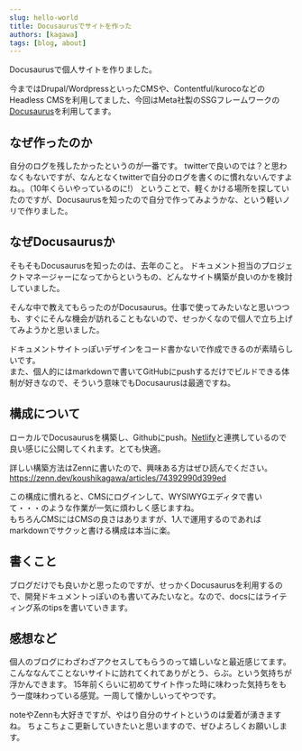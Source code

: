 ```yaml
---
slug: hello-world
title: Docusaurusでサイトを作った
authors: [kagawa]
tags: [blog, about]
---
```


Docusaurusで個人サイトを作りました。

今まではDrupal/WordpressといったCMSや、Contentful/kurocoなどのHeadless CMSを利用してました、今回はMeta社製のSSGフレームワークの[Docusaurus](https://docusaurus.io/)を利用してます。

## なぜ作ったのか
自分のログを残したかったというのが一番です。
twitterで良いのでは？と思わなくもないですが、なんとなくtwitterで自分のログを書くのに慣れないんですよね。。（10年くらいやっているのに!）
ということで、軽くかける場所を探していたのですが、Docusaurusを知ったので自分で作ってみようかな、という軽いノリで作りました。

## なぜDocusaurusか
そもそもDocusaurusを知ったのは、去年のこと。
ドキュメント担当のプロジェクトマネージャーになってからというもの、どんなサイト構築が良いのかを検討していました。

そんな中で教えてもらったのがDocusaurus。仕事で使ってみたいなと思いつつも、すぐにそんな機会が訪れることもないので、せっかくなので個人で立ち上げてみようかと思いました。

ドキュメントサイトっぽいデザインをコード書かないで作成できるのが素晴らしいです。  
また、個人的にはmarkdownで書いてGitHubにpushするだけでビルドできる体制が好きなので、そういう意味でもDocusaurusは最適ですね。

## 構成について
ローカルでDocusaurusを構築し、Githubにpush。[Netlify](https://www.netlify.com/)と連携しているので良い感じに公開してくれます。とても快適。

詳しい構築方法はZennに書いたので、興味ある方はぜひ読んでください。
https://zenn.dev/koushikagawa/articles/74392990d399ed

この構成に慣れると、CMSにログインして、WYSIWYGエディタで書いて・・・のような作業が一気に煩わしく感じますね。  
もちろんCMSにはCMSの良さはありますが、1人で運用するのであればmarkdownでサクッと書ける構成は本当に楽。

## 書くこと
ブログだけでも良いかと思ったのですが、せっかくDocusaurusを利用するので、開発ドキュメントっぽいのも書いてみたいなと。なので、docsにはライティング系のtipsを書いていきます。

## 感想など
個人のブログにわざわざアクセスしてもらうのって嬉しいなと最近感じてます。
こんななんてことないサイトに訪れてくれてありがとう、らぶ。という気持ちが浮かんできます。
15年前くらいに初めてサイト作った時に味わった気持ちをもう一度味わっている感覚。一周して懐かしいってやつです。

noteやZennも大好きですが、やはり自分のサイトというのは愛着が湧きますね。
ちょこちょこ更新していきたいと思いますので、ぜひよろしくお願いします。
